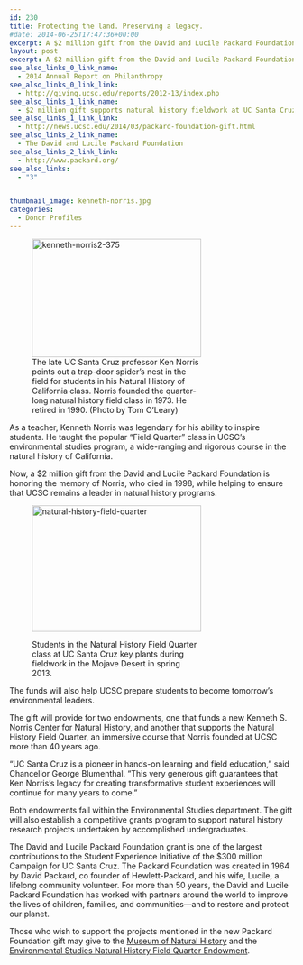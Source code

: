 ```yaml
---
id: 230
title: Protecting the land. Preserving a legacy.
#date: 2014-06-25T17:47:36+00:00
excerpt: A $2 million gift from the David and Lucile Packard Foundation honors the memory of Ken Norris, while helping to ensure that UCSC remains a leader in natural history programs.
layout: post
excerpt: A $2 million gift from the David and Lucile Packard Foundation honors the memory of Ken Norris, while helping to ensure that UCSC remains a leader in natural history programs.
see_also_links_0_link_name:
  - 2014 Annual Report on Philanthropy
see_also_links_0_link_link:
  - http://giving.ucsc.edu/reports/2012-13/index.php
see_also_links_1_link_name:
  - $2 million gift supports natural history fieldwork at UC Santa Cruz
see_also_links_1_link_link:
  - http://news.ucsc.edu/2014/03/packard-foundation-gift.html
see_also_links_2_link_name:
  - The David and Lucile Packard Foundation
see_also_links_2_link_link:
  - http://www.packard.org/
see_also_links:
  - "3"


thumbnail_image: kenneth-norris.jpg
categories:
  - Donor Profiles
---
```

<figure id="attachment_231" style="width: 300px" class="wp-caption alignright"><img class="size-medium wp-image-231" src="http://live-ucsc-giving.pantheonsite.io/wp-content/uploads/2017/08/kenneth-norris2-375-300x210.jpg" alt="kenneth-norris2-375" width="300" height="210" srcset="https://ucsc-giving.lndo.site/wp-content/uploads/2017/08/kenneth-norris2-375-300x210.jpg 300w, https://ucsc-giving.lndo.site/wp-content/uploads/2017/08/kenneth-norris2-375.jpg 375w" sizes="(max-width: 300px) 100vw, 300px" /><figcaption class="wp-caption-text">The late UC Santa Cruz professor Ken Norris points out a trap-door spider&#8217;s nest in the field for students in his Natural History of California class. Norris founded the quarter-long natural history field class in 1973. He retired in 1990. (Photo by Tom O&#8217;Leary)</figcaption></figure> 

As a teacher, Kenneth Norris was legendary for his ability to inspire students. He taught the popular &#8220;Field Quarter&#8221; class in UCSC&#8217;s environmental studies program, a wide-ranging and rigorous course in the natural history of California.

Now, a $2 million gift from the David and Lucile Packard Foundation is honoring the memory of Norris, who died in 1998, while helping to ensure that UCSC remains a leader in natural history programs.<figure id="attachment_233" style="width: 300px" class="wp-caption alignright">

<img class="size-medium wp-image-233" src="http://live-ucsc-giving.pantheonsite.io/wp-content/uploads/2014/06/natural-history-field-quarter-300x224.jpg" alt="natural-history-field-quarter" width="300" height="224" srcset="https://ucsc-giving.lndo.site/wp-content/uploads/2014/06/natural-history-field-quarter-300x224.jpg 300w, https://ucsc-giving.lndo.site/wp-content/uploads/2014/06/natural-history-field-quarter.jpg 350w" sizes="(max-width: 300px) 100vw, 300px" /> <figcaption class="wp-caption-text">Students in the Natural History Field Quarter class at UC Santa Cruz key plants during fieldwork in the Mojave Desert in spring 2013.</figcaption></figure> 

The funds will also help UCSC prepare students to become tomorrow’s environmental leaders.

The gift will provide for two endowments, one that funds a new Kenneth S. Norris Center for Natural History, and another that supports the Natural History Field Quarter, an immersive course that Norris founded at UCSC more than 40 years ago.

&#8220;UC Santa Cruz is a pioneer in hands-on learning and field education,&#8221; said Chancellor George Blumenthal. &#8220;This very generous gift guarantees that Ken Norris&#8217;s legacy for creating transformative student experiences will continue for many years to come.&#8221;

Both endowments fall within the Environmental Studies department. The gift will also establish a competitive grants program to support natural history research projects undertaken by accomplished undergraduates.

The David and Lucile Packard Foundation grant is one of the largest contributions to the Student Experience Initiative of the $300 million Campaign for UC Santa Cruz. The Packard Foundation was created in 1964 by David Packard, co founder of Hewlett-Packard, and his wife, Lucile, a lifelong community volunteer. For more than 50 years, the David and Lucile Packard Foundation has worked with partners around the world to improve the lives of children, families, and communities—and to restore and protect our planet.

Those who wish to support the projects mentioned in the new Packard Foundation gift may give to the [Museum of Natural History](https://securelb.imodules.com/s/1069/index.aspx?sid=1069&gid=1&pgid=780&cid=1656&dids=373&) and the [Environmental Studies Natural History Field Quarter Endowment](https://securelb.imodules.com/s/1069/index.aspx?sid=1069&gid=1&pgid=780&dids=553&).

